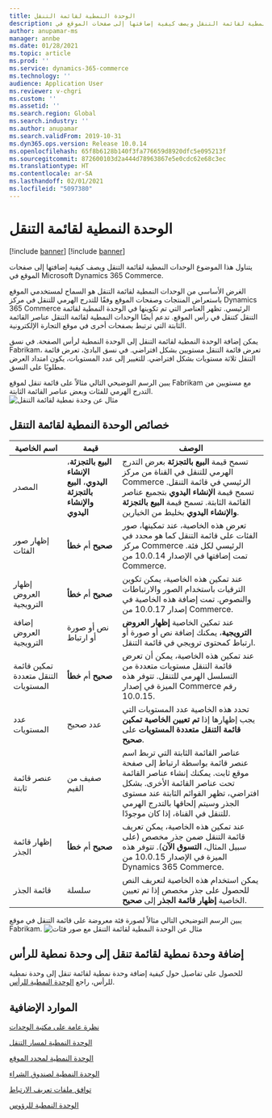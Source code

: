 ```yaml
---
title: الوحدة النمطية لقائمة التنقل
description: يتناول هذا الموضوع الوحدات النمطية لقائمة التنقل ويصف كيفية إضافتها إلى صفحات الموقع في Microsoft Dynamics 365 Commerce.
author: anupamar-ms
manager: annbe
ms.date: 01/28/2021
ms.topic: article
ms.prod: ''
ms.service: dynamics-365-commerce
ms.technology: ''
audience: Application User
ms.reviewer: v-chgri
ms.custom: ''
ms.assetid: ''
ms.search.region: Global
ms.search.industry: ''
ms.author: anupamar
ms.search.validFrom: 2019-10-31
ms.dyn365.ops.version: Release 10.0.14
ms.openlocfilehash: 65f8b6128b140f3fa776659d8920dfc5e095213f
ms.sourcegitcommit: 872600103d2a444d78963867e5e0cdc62e68c3ec
ms.translationtype: HT
ms.contentlocale: ar-SA
ms.lasthandoff: 02/01/2021
ms.locfileid: "5097380"
---
```

# <a name="navigation-menu-module"></a>الوحدة النمطية لقائمة التنقل

[!include [banner](includes/banner.md)]
[!include [banner](includes/preview-banner.md)]

يتناول هذا الموضوع الوحدات النمطية لقائمة التنقل ويصف كيفية إضافتها إلى صفحات الموقع في Microsoft Dynamics 365 Commerce.

الغرض الأساسي من الوحدات النمطية لقائمة التنقل هو السماح لمستخدمي الموقع باستعراض المنتجات وصفحات الموقع وفقًا للتدرج الهرمي للتنقل في مركز Dynamics 365 Commerce الرئيسي. تظهر العناصر التي تم تكوينها في الوحدة النمطية لقائمة التنقل كتنقل في رأس الموقع. تدعم أيضًا الوحدات النمطية لقائمة التنقل عناصر القائمة الثابتة التي ترتبط بصفحات أخرى في موقع التجارة الإلكترونية.

يمكن إضافة الوحدة النمطية لقائمة التنقل إلى الوحدة النمطية لرأس الصفحة. في نسق Fabrikam، تعرض قائمة التنقل مستويين بشكل افتراضي. في نسق البادئ، تعرض قائمة التنقل ثلاثة مستويات بشكل افتراضي. للتغيير إلى عدد المستويات، يكون امتداد العرض مطلوبًا على النسق.

يبين الرسم التوضيحي التالي مثالاً على قائمة تنقل لموقع Fabrikam مع مستويين من التدرج الهرمي للفئات وبعض عناصر القائمة الثابتة.
![مثال عن وحدة نمطية لقائمة التنقل](./media/ecommerce-header.png)

## <a name="navigation-menu-module-properties"></a>خصائص الوحدة النمطية لقائمة التنقل

| اسم الخاصية             | قيمة                 | الوصف |
|---------------------------|-----------------------|-------------|
| المصدر                  | **البيع بالتجزئة**، **الإنشاء اليدوي**، **البيع بالتجزئة والإنشاء اليدوي** | تسمح قيمة **البيع بالتجزئة** بعرض التدرج الهرمي للتنقل في القناة من مركز Commerce الرئيسي في قائمة التنقل. تسمح قيمة **الإنشاء اليدوي** بتجميع عناصر القائمة الثابتة. تسمح قيمة **البيع بالتجزئة والإنشاء اليدوي** بخليط من الخيارين. |
| إظهار صور الفئات | **صحيح** أم **خطأ**    | تعرض هذه الخاصية، عند تمكينها، صور الفئات على قائمة التنقل كما هو محدد في مركز Commerce الرئيسي لكل فئة. تمت إضافتها في الإصدار 10.0.14 من Commerce. |
| إظهار العروض الترويجية | **صحيح** أم **خطأ** | عند تمكين هذه الخاصية، يمكن تكوين الترقيات باستخدام الصور والارتباطات والنصوص. تمت إضافة هذه الخاصية في إصدار 10.0.17 من Commerce. |
| إضافة العروض الترويجية | نص أو صورة أو ارتباط | عند تمكين الخاصية **إظهار العروض الترويجية**، يمكنك إضافة نص أو صورة أو ارتباط كمحتوى ترويجي في قائمة التنقل. |
| تمكين قائمة التنقل متعددة المستويات | **صحيح** أم **خطأ** | عند تمكين هذه الخاصية، يمكن أن تعرض قائمة التنقل مستويات متعددة من التسلسل الهرمي للتنقل. تتوفر هذه الميزة في إصدار Commerce رقم 10.0.15. |
| عدد المستويات | عدد صحيح | تحدد هذه الخاصية عدد المستويات التي يجب إظهارها إذا **تم تعيين الخاصية تمكين قائمة التنقل متعددة المستويات** على **صحيح**. |
| عنصر قائمة ثابتة| صفيف من القيم| عناصر القائمة الثابتة التي تربط اسم عنصر قائمة بواسطة ارتباط إلى صفحة موقع ثابت. يمكنك إنشاء عناصر القائمة تحت عناصر القائمة الأخرى. بشكل افتراضي، تظهر القوائم الثابتة عند مستوى الجذر وسيتم إلحاقها بالتدرج الهرمي للتنقل في القناة، إذا كان موجودًا. |
| إظهار قائمة الجذر | **صحيح** أم **خطأ** | عند تمكين هذه الخاصية، يمكن تعريف قائمة التنقل ضمن جذر مخصص (على سبيل المثال، **التسوق الآن**). تتوفر هذه الميزة في الإصدار 10.0.15 من Dynamics 365 Commerce. |
| قائمة الجذر | سلسلة | يمكن استخدام هذه الخاصية لتعريف النص للحصول على جذر مخصص إذا تم تعيين الخاصية **إظهار قائمة الجذر** إلى **صحيح**. |

يبين الرسم التوضيحي التالي مثالاً لصورة فئة معروضة على قائمة التنقل في موقع Fabrikam.
![مثال عن الوحدة النمطية لقائمة التنقل مع صور فئات](./media/ecommerce-categoryimages.PNG)

## <a name="add-a-navigation-menu-module-to-a-header-module"></a>إضافة وحدة نمطية لقائمة تنقل إلى وحدة نمطية للرأس

للحصول على تفاصيل حول كيفية إضافة وحدة نمطية لقائمة تنقل إلى وحدة نمطية للرأس، راجع [الوحدة النمطية للرأس](author-header-module.md).

## <a name="additional-resources"></a>الموارد الإضافية

[نظرة عامة على مكتبة الوحدات](starter-kit-overview.md)

[الوحدة النمطية لمسار التنقل](add-breadcrumb.md)

[الوحدة النمطية لمحدد الموقع](site-selector.md)

[الوحدة النمطية لصندوق الشراء](add-buy-box.md)

[توافق ملفات تعريف الارتباط](cookie-compliance.md)

[الوحدة النمطية للرؤوس](author-header-module.md)
